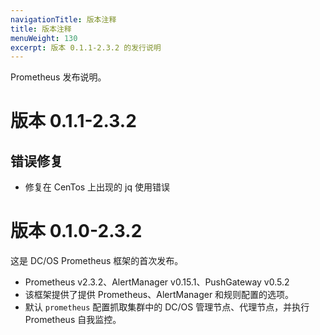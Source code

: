 ```yaml
---
navigationTitle: 版本注释
title: 版本注释
menuWeight: 130
excerpt: 版本 0.1.1-2.3.2 的发行说明
---
```


Prometheus 发布说明。

# 版本 0.1.1-2.3.2

## 错误修复

- 修复在 CenTos 上出现的 jq 使用错误

# 版本 0.1.0-2.3.2

这是 DC/OS Prometheus 框架的首次发布。

* Prometheus v2.3.2、AlertManager v0.15.1、PushGateway v0.5.2
* 该框架提供了提供 Prometheus、AlertManager 和规则配置的选项。
* 默认 `prometheus` 配置抓取集群中的 DC/OS 管理节点、代理节点，并执行 Prometheus 自我监控。
